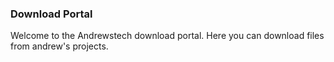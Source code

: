 ### Download Portal

Welcome to the Andrewstech download portal. Here you can download files from andrew's projects.
